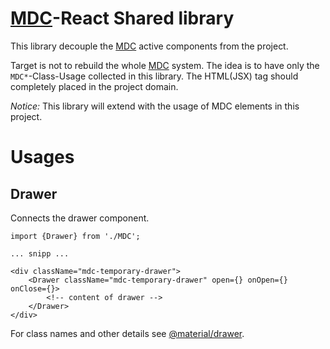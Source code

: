 # [MDC]-React Shared library
This library decouple the [MDC] active components from the project.

Target is not to rebuild the whole [MDC] system. The idea is to have only the
`MDC*`-Class-Usage collected in this library. The HTML(JSX) tag should
completely placed in the project domain.

*Notice:* This library will extend with the usage of MDC elements in this project.

# Usages
## Drawer
Connects the drawer component.
```
import {Drawer} from './MDC';

... snipp ...

<div className="mdc-temporary-drawer">
    <Drawer className="mdc-temporary-drawer" open={} onOpen={} onClose={}>
        <!-- content of drawer -->
    </Drawer>
</div>
```
For class names and other details see [@material/drawer].


[MDC]: https://material.io/components/
[@material/drawer]: https://material.io/components/web/catalog/drawers/
